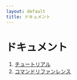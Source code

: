 ```yaml
---
layout: default
title: ドキュメント
---
```


ドキュメント
==============

1. [チュートリアル](/tutorial.html)
2. [コマンドリファンレンス](/reference.html)
